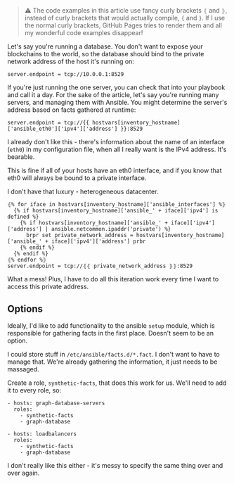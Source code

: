 ## 

> :warning: The code examples in this article use fancy curly brackets `⦃` and `⦄`, instead 
of curly brackets that would actually compile, `{` and `}`. If I use the normal curly brackets,
GitHub Pages tries to render them and all my wonderful code examples disappear! 

Let's say you're running a database. You don't want to expose your blockchains to the world, 
so the database should bind to the private network address of the host it's running on:

```
server.endpoint = tcp://10.0.0.1:8529
```

If you're just running the one server, you can check that into your playbook and call it a
day. For the sake of the article, let's say you're running many servers, and managing them
with Ansible. You might determine the server's address based on facts gathered at runtime:

```
server.endpoint = tcp://{{ hostvars[inventory_hostname]['ansible_eth0']['ipv4']['address'] }}:8529
```

I already don't like this - there's information about the name of an interface (`eth0`) in my
configuration file, when all I really want is the IPv4 address. It's bearable. 

This is fine if all of your hosts have an eth0 interface, and if you know that eth0 will 
always be bound to a private interface. 

I don't have that luxury - heterogeneous datacenter. 

```
⦃% for iface in hostvars[inventory_hostname]['ansible_interfaces'] %⦄
  {% if hostvars[inventory_hostname]['ansible_' + iface]['ipv4'] is defined %}
    {% if hostvars[inventory_hostname]['ansible_' + iface]['ipv4']['address'] | ansible.netcommon.ipaddr('private') %}
      brpr set private_network_address = hostvars[inventory_hostname]['ansible_' + iface]['ipv4']['address'] prbr
    {% endif %}
  {% endif %}
⦃% endfor %⦄
server.endpoint = tcp://⦃⦃ private_network_address ⦄⦄:8529
```

What a mess! Plus, I have to do all this iteration work every time I want to access this
private address. 

## Options
Ideally, I'd like to add functionality to the ansible `setup` module, which is responsible
for gathering facts in the first place. Doesn't seem to be an option.

I could store stuff in `/etc/ansible/facts.d/*.fact`. I don't want to have to manage that.
We're already gathering the information, it just needs to be massaged.

Create a role, `synthetic-facts`, that does this work for us. We'll need to add it to 
every role, so:
```
- hosts: graph-database-servers
  roles:
    - synthetic-facts
    - graph-database
    
- hosts: loadbalancers
  roles:
    - synthetic-facts
    - graph-database
```

I don't really like this either - it's messy to specify the same thing over and over again.
